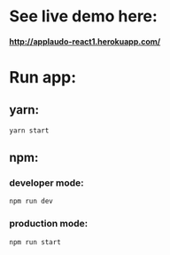 # See live demo here:

#### http://applaudo-react1.herokuapp.com/

# Run app:

## yarn:

```console
yarn start
```

## npm:

### developer mode:

```console
npm run dev
```

### production mode:

```console
npm run start
```
